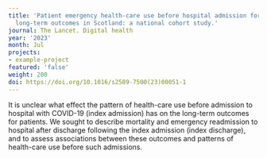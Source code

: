 ```yaml
---
title: 'Patient emergency health-care use before hospital admission for COVID-19 and
  long-term outcomes in Scotland: a national cohort study.'
journal: The Lancet. Digital health
year: '2023'
month: Jul
projects:
- example-project
featured: 'false'
weight: 200
doi: https://doi.org/10.1016/s2589-7500(23)00051-1
---
```


It is unclear what effect the pattern of health-care use before admission to hospital with COVID-19 (index admission) has on the long-term outcomes for patients. We sought to describe mortality and emergency readmission to hospital after discharge following the index admission (index discharge), and to assess associations between these outcomes and patterns of health-care use before such admissions.